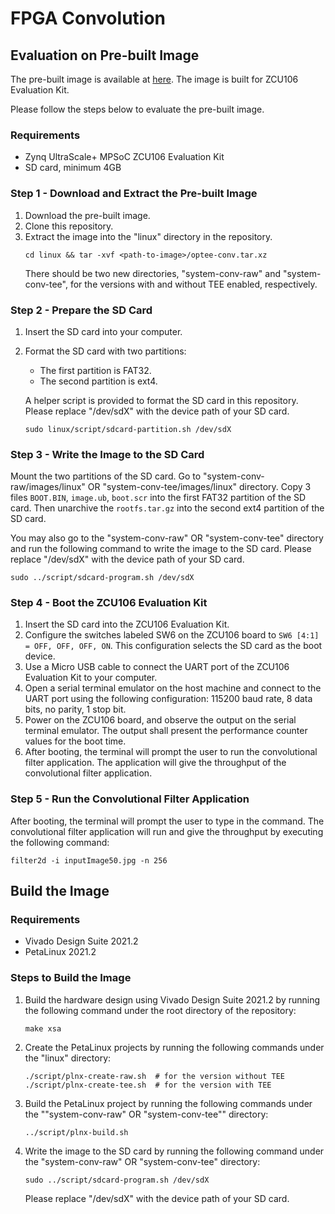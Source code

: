 # FPGA Convolution

## Evaluation on Pre-built Image

The pre-built image is available at
[here](https://drive.google.com/file/d/1UPmeQbIADqigSYO8nZI6yS7jTgV3A7ck/view?usp=sharing).
The image is built for ZCU106 Evaluation Kit.

Please follow the steps below to evaluate the pre-built image.

### Requirements

- Zynq UltraScale+ MPSoC ZCU106 Evaluation Kit
- SD card, minimum 4GB

### Step 1 - Download and Extract the Pre-built Image

1. Download the pre-built image.
2. Clone this repository.
3. Extract the image into the "linux" directory in the repository.
   ```
   cd linux && tar -xvf <path-to-image>/optee-conv.tar.xz
   ```
   There should be two new directories, "system-conv-raw" and "system-conv-tee",
   for the versions with and without TEE enabled, respectively.

### Step 2 - Prepare the SD Card

1. Insert the SD card into your computer.
2. Format the SD card with two partitions:

   - The first partition is FAT32.
   - The second partition is ext4.

   A helper script is provided to format the SD card in this repository. Please
   replace "/dev/sdX" with the device path of your SD card.

   ```
   sudo linux/script/sdcard-partition.sh /dev/sdX
   ```

### Step 3 - Write the Image to the SD Card

Mount the two partitions of the SD card. Go to "system-conv-raw/images/linux"
OR "system-conv-tee/images/linux" directory. Copy 3 files `BOOT.BIN`,
`image.ub`, `boot.scr` into the first FAT32 partition of the SD card. Then
unarchive the `rootfs.tar.gz` into the second ext4 partition of the SD card.

You may also go to the "system-conv-raw" OR "system-conv-tee" directory and run
the following command to write the image to the SD card. Please replace
"/dev/sdX" with the device path of your SD card.

```
sudo ../script/sdcard-program.sh /dev/sdX
```

### Step 4 - Boot the ZCU106 Evaluation Kit

1. Insert the SD card into the ZCU106 Evaluation Kit.
2. Configure the switches labeled SW6 on the ZCU106 board to
   `SW6 [4:1] = OFF, OFF, OFF, ON`.
   This configuration selects the SD card as the boot device.
3. Use a Micro USB cable to connect the UART port of the ZCU106 Evaluation Kit
   to your computer.
4. Open a serial terminal emulator on the host machine and connect to the UART
   port using the following configuration: 115200 baud rate, 8 data bits, no
   parity, 1 stop bit.
5. Power on the ZCU106 board, and observe the output on the serial terminal
   emulator. The output shall present the performance counter values for the
   boot time.
6. After booting, the terminal will prompt the user to run the convolutional
   filter application. The application will give the throughput of the
   convolutional filter application.

### Step 5 - Run the Convolutional Filter Application

After booting, the terminal will prompt the user to type in the command. The
convolutional filter application will run and give the throughput by executing
the following command:

```
filter2d -i inputImage50.jpg -n 256
```

## Build the Image

### Requirements

- Vivado Design Suite 2021.2
- PetaLinux 2021.2

### Steps to Build the Image

1. Build the hardware design using Vivado Design Suite 2021.2 by running the
   following command under the root directory of the repository:
   ```
   make xsa
   ```
2. Create the PetaLinux projects by running the following commands under the
   "linux" directory:
   ```
   ./script/plnx-create-raw.sh  # for the version without TEE
   ./script/plnx-create-tee.sh  # for the version with TEE
   ```
3. Build the PetaLinux project by running the following commands under the
   ""system-conv-raw" OR "system-conv-tee"" directory:
   ```
   ../script/plnx-build.sh
   ```
4. Write the image to the SD card by running the following command under the
   "system-conv-raw" OR "system-conv-tee" directory:
   ```
   sudo ../script/sdcard-program.sh /dev/sdX
   ```
   Please replace "/dev/sdX" with the device path of your SD card.
